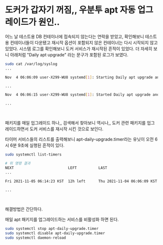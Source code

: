 # 도커가 갑자기 꺼짐,, 우분투 apt 자동 업그레이드가 원인..

어느 날 테스트용 DB 컨테이너에 접속되지 않는다는 연락을 받았고, 확인해보니 테스트용 컨테이너들이 다운됐고 재시작 옵션이 포함되지 않은 컨테이너는 다시 시작되지 않고있었다. 시스템 로그를 확인해보니 도커 서비스가 재시작된 흔적이 있었다. 더 자세히 보니 아래처럼 "Daily apt upgrade" 라는 문구가 포함된 로그가 보였다.

```bash
sudo cat /var/log/syslog
...

Nov  4 06:06:09 user-X299-WU8 systemd[1]: Starting Daily apt upgrade and clean activities...

...

Nov  4 06:06:15 user-X299-WU8 systemd[1]: Started Daily apt upgrade and clean activities.

...
```

<br>

패키지를 매일 업그레이드 하나,, 검색해서 찾아보니 역시나,, 도커 관련 패키지를 업그레이드하면서 도커 서비스를 재시작 시킨 것으로 보인다.

타이머 서비스들의 리스트를 출력해보니 apt-daily-upgrade.timer라는 유닛이 오전 6시 6분 9초에 실행된 흔적이 있다.

```bash
sudo systemctl list-timers

# 위 명령 결과
NEXT                         LEFT          LAST                         PASSED       UNIT                         ACTIVATES
...

Fri 2021-11-05 06:14:23 KST  12h left      Thu 2021-11-04 06:06:09 KST  11h ago      apt-daily-upgrade.timer      apt-daily-

...
```

<br>

해결방법은 간단하다.

매일 apt 패키지를 업그레이드하는 서비스를 비활성화 하면 된다.

```bash
sudo systemctl stop apt-daily-upgrade.timer
sudo systemctl disable apt-daily-upgrade.timer
sudo systemctl daemon-reload
```
